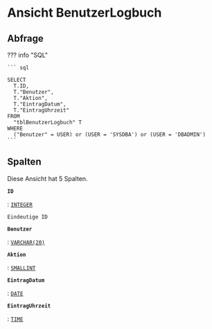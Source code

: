 # Ansicht **BenutzerLogbuch**

## Abfrage

??? info "SQL"

    ``` sql
    
    SELECT
      T.ID,
      T."Benutzer",
      T."Aktion",
      T."EintragDatum",
      T."EintragUhrzeit"
    FROM
      "tblBenutzerLogbuch" T
    WHERE
      ("Benutzer" = USER) or (USER = 'SYSDBA') or (USER = 'DBADMIN')
    ```

## Spalten

Diese Ansicht hat 5 Spalten.

**`ID`**

:   [`INTEGER`](https://firebirdsql.org/file/documentation/html/en/refdocs/fblangref40/firebird-40-language-reference.html#fblangref40-datatypes-inttypes)

    Eindeutige ID

**`Benutzer`**

:   [`VARCHAR(20)`](https://firebirdsql.org/file/documentation/html/en/refdocs/fblangref40/firebird-40-language-reference.html#fblangref40-datatypes-chartypes)

**`Aktion`**

:   [`SMALLINT`](https://firebirdsql.org/file/documentation/html/en/refdocs/fblangref40/firebird-40-language-reference.html#fblangref40-datatypes-inttypes)

**`EintragDatum`**

:   [`DATE`](https://firebirdsql.org/file/documentation/html/en/refdocs/fblangref40/firebird-40-language-reference.html#fblangref40-datatypes-datetime)

**`EintragUhrzeit`**

:   [`TIME`](https://firebirdsql.org/file/documentation/html/en/refdocs/fblangref40/firebird-40-language-reference.html#fblangref40-datatypes-datetime)
